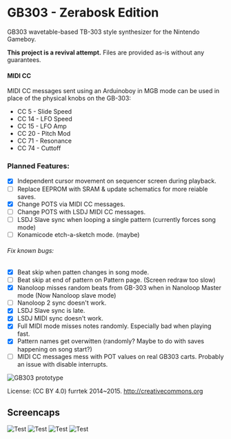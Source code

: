 # GB303 - Zerabosk Edition
GB303 wavetable-based TB-303 style synthesizer for the Nintendo Gameboy.

**This project is a revival attempt.** Files are provided as-is without any guarantees.

#### MIDI CC
MIDI CC messages sent using an Arduinoboy in MGB mode can be used in place of the physical knobs on the GB-303:
- CC 5  - Slide Speed
- CC 14 - LFO Speed
- CC 15 - LFO Amp
- CC 20 - Pitch Mod
- CC 71 - Resonance
- CC 74 - Cuttoff

### Planned Features:
- [x] Independent cursor movement on sequencer screen during playback. 
- [ ] Replace EEPROM with SRAM & update schematics for more reiable saves.
- [x] Change POTS via MIDI CC messages.
- [ ] Change POTS with LSDJ MIDI CC messages.
- [ ] LSDJ Slave sync when looping a single pattern (currently forces song mode)
- [ ] Konamicode etch-a-sketch mode. (maybe)
###### Fix known bugs:
- [x] Beat skip when patten changes in song mode.
- [ ] Beat skip at end of pattern on  Pattern page. (Screen redraw too slow)
- [x] Nanoloop misses random beats from GB-303 when in Nanoloop Master mode (Now Nanoloop slave mode)
- [ ] Nanoloop 2 sync doesn't work.
- [x] LSDJ Slave sync is late.
- [x] LSDJ MIDI sync doesn't work.
- [x] Full MIDI mode misses notes randomly. Especially bad when playing fast.
- [x] Pattern names get overwitten (randomly? Maybe to do with saves happening on song start?)
- [ ] MIDI CC messages mess with POT values on real GB303 carts. Probably an issue with disable interrupts.

![GB303 prototype](img/prot.jpg)

License: (CC BY 4.0) furrtek 2014~2015. http://creativecommons.org

## Screencaps

![Test](img/keyboard.png)
![Test](img/2dpad.png)
![Test](img/assign.png)
![Test](img/tracker.png)
